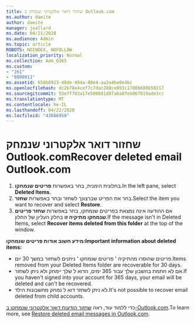 ```yaml
---
title: שחזור דואר אלקטרוני שנמחק ב Outlook.com
ms.author: daeite
author: daeite
manager: joallard
ms.date: 04/21/2020
ms.audience: Admin
ms.topic: article
ROBOTS: NOINDEX, NOFOLLOW
localization_priority: Normal
ms.collection: Adm_O365
ms.custom:
- "261"
- "8000011"
ms.assetid: 650b8923-48de-494a-88e4-aa3a4be8e4bc
ms.openlocfilehash: dc2b78e4cef7c7dac208ce893c1700b680b58217
ms.sourcegitcommit: 55eff703a17e500681d8fa6a87eb067019ade3cc
ms.translationtype: MT
ms.contentlocale: he-IL
ms.lasthandoff: 04/22/2020
ms.locfileid: "43666958"
---
```

# <a name="recover-deleted-email-outlookcom"></a><span data-ttu-id="9cc50-102">שחזור דואר אלקטרוני שנמחק Outlook.com</span><span class="sxs-lookup"><span data-stu-id="9cc50-102">Recover deleted email Outlook.com</span></span>

1. <span data-ttu-id="9cc50-103">בחלונית הימנית, בחר באפשרות **פריטים שנמחקו**.</span><span class="sxs-lookup"><span data-stu-id="9cc50-103">In the left pane, select **Deleted Items**.</span></span>
2. <span data-ttu-id="9cc50-104">בחר את הפריט שברצונך לשחזר ובחר באפשרות **שחזר**.</span><span class="sxs-lookup"><span data-stu-id="9cc50-104">Select the item you want to recover and select **Restore**.</span></span>
3. <span data-ttu-id="9cc50-105">אם ההודעה אינה נמצאת בפריטים שנמחקו, בחר באפשרות **שחזר פריטים שנמחקו מתיקיה זו** בחלק העליון של החלון.</span><span class="sxs-lookup"><span data-stu-id="9cc50-105">If the message isn't in Deleted Items, select **Recover items deleted from this folder** at the top of the window.</span></span>

 <span data-ttu-id="9cc50-106">**מידע חשוב אודות פריטים שנמחקו:**</span><span class="sxs-lookup"><span data-stu-id="9cc50-106">**Important information about deleted items:**</span></span>
  
- <span data-ttu-id="9cc50-107">פריטים שהוסרו מהתיקיה ' פריטים שנמחקו ' ניתנים לשחזור במשך 30 יום.</span><span class="sxs-lookup"><span data-stu-id="9cc50-107">Items removed from your Deleted Items folder are recoverable for 30 days.</span></span>
- <span data-ttu-id="9cc50-108">אם לא חתמת בחשבון שלך עבור 365 ימים, הדוא ל שלך יימחק ולא ניתן לשחזר.</span><span class="sxs-lookup"><span data-stu-id="9cc50-108">If you haven't signed into your account for 365 days, your email will be deleted and can't be recovered.</span></span>
- <span data-ttu-id="9cc50-109">לא ניתן לשחזר דוא ל נמחק מחשבונות הילד.</span><span class="sxs-lookup"><span data-stu-id="9cc50-109">It's not possible to recover email deleted from child accounts.</span></span>

<span data-ttu-id="9cc50-110">כדי ללמוד עוד, ראה [שחזור הודעות דואר אלקטרוני שנמחקו ב-Outlook.com](https://support.office.com/article/cf06ab1b-ae0b-418c-a4d9-4e895f83ed50?wt.mc_id=Office_Outlook_com_Alchemy).</span><span class="sxs-lookup"><span data-stu-id="9cc50-110">To learn more, see [Restore deleted email messages in Outlook.com](https://support.office.com/article/cf06ab1b-ae0b-418c-a4d9-4e895f83ed50?wt.mc_id=Office_Outlook_com_Alchemy).</span></span>